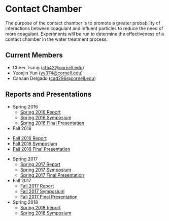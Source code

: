# Contact Chamber
The purpose of the contact chamber is to promote a greater probability of interactions between coagulant and influent particles to reduce the need of more coagulant. Experiments will be run to determine the effectiveness of a contact chamber in the water treatment process.

## Current Members
* Cheer Tsang (ct542@cornell.edu)
* Yeonjin Yun (yy374@cornell.edu)
* Canaan Delgado (cad296@cornell.edu)

## Reports and Presentations
* Spring 2016 
  - [Spring 2016 Report]()
  - [Spring 2016 Symposium](https://docs.google.com/presentation/d/1-EwTsOyl9IHuY2STwRTYz5k7_NfOdIyojJ7s5PHQgCk/edit?usp=sharing)
  - [Spring 2016 Final Presentation](https://docs.google.com/presentation/d/1Xcuk7Mcgq89CbMK2ymHwUBZJNELRMgINongWwM1bsHg/edit?usp=sharing)
 * Fall 2016 
  - [Fall 2016 Report]()
  - [Fall 2016 Symposium](https://docs.google.com/presentation/d/1RdgoUj4pWJ3yHRMJw3VqPWnqxYkanCw85NiqDGYofhA/edit?usp=sharing)
  - [Fall 2016 Final Presentation]()
* Spring 2017
  - [Spring 2017 Report]()
  - [Spring 2017 Symposium](https://docs.google.com/presentation/d/1O9wCDdi0UlcYIkL-ix-3cYmpzViJFNmBZvqWHo-456g/edit?usp=sharing)
  - [Spring 2017 Final Presentation](https://docs.google.com/presentation/d/1525RabIWXE8GLZRKafHvjpKLkYCzXVkj9zs_jqxivMU/edit?usp=sharing)
* Fall 2017 
  - [Fall 2017 Report](https://github.com/AguaClara/contact_chamber/blob/master/contact-chamber-fall.pdf)
  - [Fall 2017 Symposium](https://docs.google.com/presentation/d/1nvbiFrPUaDl7K3UWOjanzKeLPm4Z0cM3KG_kbOhHZSE/edit?usp=sharing)
  - [Fall 2017 Final Presentation](https://docs.google.com/presentation/d/1sUqdA37QAl6RXZHFIsKfZbOixko4K1kw2B_o7oWckBo/edit?usp=sharing)
* Spring 2018
  - [Spring 2018 Report](https://github.com/AguaClara/contact_chamber/blob/master/ContactChamber_Spring2018.md)
  - [Spring 2018 Symposium](https://docs.google.com/presentation/d/1KrNp-n18e77Mr_6DbSOoVp4apJyyxYiUmAS8KpJo6Ek/edit?usp=sharing)
